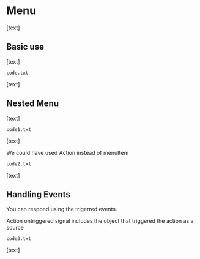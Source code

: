 # Menu

[text]

## Basic use

[text]

`code.txt`

[text]

## Nested Menu

[text]

`code1.txt`

[text]

We could have used Action instead of menuItem

`code2.txt`

[text]

## Handling Events

You can respond using the trigerred events.

Action ontriggered signal includes the object that triggered the action as a source

`code3.txt`

[text]
